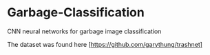 # Garbage-Classification
CNN neural networks for garbage image classification

The dataset was found here [https://github.com/garythung/trashnet]

